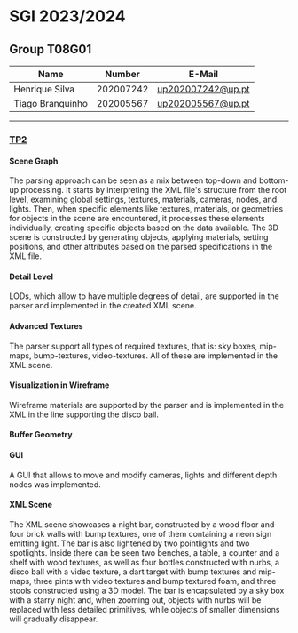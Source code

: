 # SGI 2023/2024

## Group T08G01
| Name             | Number    | E-Mail             |
| ---------------- | --------- | ------------------ |
| Henrique Silva         | 202007242 | up202007242@up.pt                |
| Tiago Branquinho         | 202005567 | up202005567@up.pt                |

----

### [TP2](tp2)
 
#### Scene Graph

The parsing approach can be seen as a mix between top-down and bottom-up processing. It starts by interpreting the XML file's structure from the root level, examining global settings, textures, materials, cameras, nodes, and lights. Then, when specific elements like textures, materials, or geometries for objects in the scene are encountered, it processes these elements individually, creating specific objects based on the data available. 
The 3D scene is constructed by generating objects, applying materials, setting positions, and other attributes based on the parsed specifications in the XML file.

#### Detail Level

LODs, which allow to have multiple degrees of detail, are supported in the parser and implemented in the created XML scene.

#### Advanced Textures

The parser support all types of required textures, that is: sky boxes, mip-maps, bump-textures, video-textures. All of these are implemented in the XML scene.

#### Visualization in Wireframe

Wireframe materials are supported by the parser and is implemented in the XML in the line supporting the disco ball.

#### Buffer Geometry

#### GUI

A GUI that allows to move and modify cameras, lights and different depth nodes was implemented.

#### XML Scene

The XML scene showcases a night bar, constructed by a wood floor and four brick walls with bump textures, one of them containing a neon sign emitting light. The bar is also lightened by two pointlights and two spotlights. Inside there can be seen two benches, a table, a counter and a shelf with wood textures, as well as four bottles constructed with nurbs, a disco ball with a video texture, a dart target with bump textures and mip-maps, three pints with video textures and bump textured foam, and three stools constructed using a 3D model. The bar is encapsulated by a sky box with a starry night and, when zooming out, objects with nurbs will be replaced with less detailed primitives, while objects of smaller dimensions will gradually disappear.   



